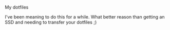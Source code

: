 My dotfiles

I've been meaning to do this for a while. What better reason than getting an SSD and needing to transfer your dotfiles ;)
